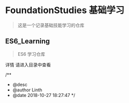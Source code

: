 #  FoundationStudies 基础学习

   > 这是一个记录基础技能学习的仓库
   
## ES6_Learning

> ES6 学习仓库

详情 请进入目录中查看

/**
 * @desc 
 * @author Linth
 * @date 2018-10-27 18:27:47
*/